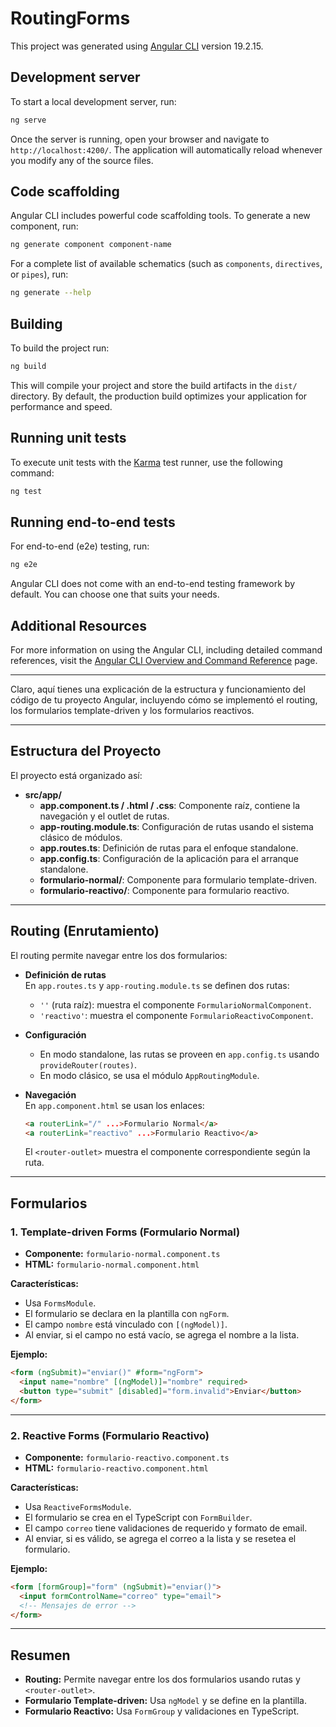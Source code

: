 # RoutingForms

This project was generated using [Angular CLI](https://github.com/angular/angular-cli) version 19.2.15.

## Development server

To start a local development server, run:

```bash
ng serve
```

Once the server is running, open your browser and navigate to `http://localhost:4200/`. The application will automatically reload whenever you modify any of the source files.

## Code scaffolding

Angular CLI includes powerful code scaffolding tools. To generate a new component, run:

```bash
ng generate component component-name
```

For a complete list of available schematics (such as `components`, `directives`, or `pipes`), run:

```bash
ng generate --help
```

## Building

To build the project run:

```bash
ng build
```

This will compile your project and store the build artifacts in the `dist/` directory. By default, the production build optimizes your application for performance and speed.

## Running unit tests

To execute unit tests with the [Karma](https://karma-runner.github.io) test runner, use the following command:

```bash
ng test
```

## Running end-to-end tests

For end-to-end (e2e) testing, run:

```bash
ng e2e
```

Angular CLI does not come with an end-to-end testing framework by default. You can choose one that suits your needs.

## Additional Resources

For more information on using the Angular CLI, including detailed command references, visit the [Angular CLI Overview and Command Reference](https://angular.dev/tools/cli) page.

----------------------
Claro, aquí tienes una explicación de la estructura y funcionamiento del código de tu proyecto Angular, incluyendo cómo se implementó el routing, los formularios template-driven y los formularios reactivos.

---

## Estructura del Proyecto

El proyecto está organizado así:

- **src/app/**
  - **app.component.ts / .html / .css**: Componente raíz, contiene la navegación y el outlet de rutas.
  - **app-routing.module.ts**: Configuración de rutas usando el sistema clásico de módulos.
  - **app.routes.ts**: Definición de rutas para el enfoque standalone.
  - **app.config.ts**: Configuración de la aplicación para el arranque standalone.
  - **formulario-normal/**: Componente para formulario template-driven.
  - **formulario-reactivo/**: Componente para formulario reactivo.

---

## Routing (Enrutamiento)

El routing permite navegar entre los dos formularios:

- **Definición de rutas**  
  En `app.routes.ts` y `app-routing.module.ts` se definen dos rutas:
  - `''` (ruta raíz): muestra el componente `FormularioNormalComponent`.
  - `'reactivo'`: muestra el componente `FormularioReactivoComponent`.

- **Configuración**  
  - En modo standalone, las rutas se proveen en `app.config.ts` usando `provideRouter(routes)`.
  - En modo clásico, se usa el módulo `AppRoutingModule`.

- **Navegación**  
  En `app.component.html` se usan los enlaces:
  ```html
  <a routerLink="/" ...>Formulario Normal</a>
  <a routerLink="reactivo" ...>Formulario Reactivo</a>
  ```
  El `<router-outlet>` muestra el componente correspondiente según la ruta.

---

## Formularios

### 1. Template-driven Forms (Formulario Normal)

- **Componente:** `formulario-normal.component.ts`
- **HTML:** `formulario-normal.component.html`

**Características:**
- Usa `FormsModule`.
- El formulario se declara en la plantilla con `ngForm`.
- El campo `nombre` está vinculado con `[(ngModel)]`.
- Al enviar, si el campo no está vacío, se agrega el nombre a la lista.

**Ejemplo:**
```html
<form (ngSubmit)="enviar()" #form="ngForm">
  <input name="nombre" [(ngModel)]="nombre" required>
  <button type="submit" [disabled]="form.invalid">Enviar</button>
</form>
```

---

### 2. Reactive Forms (Formulario Reactivo)

- **Componente:** `formulario-reactivo.component.ts`
- **HTML:** `formulario-reactivo.component.html`

**Características:**
- Usa `ReactiveFormsModule`.
- El formulario se crea en el TypeScript con `FormBuilder`.
- El campo `correo` tiene validaciones de requerido y formato de email.
- Al enviar, si es válido, se agrega el correo a la lista y se resetea el formulario.

**Ejemplo:**
```html
<form [formGroup]="form" (ngSubmit)="enviar()">
  <input formControlName="correo" type="email">
  <!-- Mensajes de error -->
</form>
```

---

## Resumen

- **Routing:** Permite navegar entre los dos formularios usando rutas y `<router-outlet>`.
- **Formulario Template-driven:** Usa `ngModel` y se define en la plantilla.
- **Formulario Reactivo:** Usa `FormGroup` y validaciones en TypeScript.

